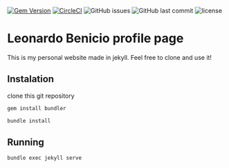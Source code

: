 [![Gem Version](https://img.shields.io/gem/v/jekyll.svg?style=flat-square)](https://rubygems.org)
[![CircleCI](https://img.shields.io/circleci/build/github/lbenicio/lbenicio.github.io?style=flat-square)](https://circleci.com/gh/lbenicio/lbenicio.github.io)
![GitHub issues](https://img.shields.io/github/issues-raw/lbenicio/lbenicio.github.io?style=flat-square)
![GitHub last commit](https://img.shields.io/github/last-commit/lbenicio/lbenicio.github.io?style=flat-square)
![license](https://img.shields.io/github/license/lbenicio/lbenicio.github.io?style=flat-square)

# Leonardo Benicio profile page
This is my personal website made in jekyll. Feel free to clone and use it!

## Instalation
clone this git repository

```bash
gem install bundler
```
```bash
bundle install
```

## Running
```bash
bundle exec jekyll serve
